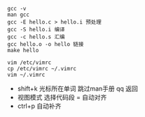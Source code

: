 ```
gcc -v
man gcc
gcc -E hello.c > hello.i 预处理
gcc -S hello.i 编译
gcc -c hello.s 汇编
gcc hello.o -o hello 链接
make hello
```

```
vim /etc/vimrc
cp /etc/vimrc ~/.vimrc
vim ~/.vimrc
```

- shift+k 光标所在单词 跳过man手册 qq 返回
- 视图模式 选择代码段 = 自动对齐
- ctrl+p 自动补齐

